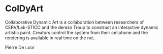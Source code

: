 # ColDyArt

Collaborative Dynamic Art is a collaboration between researchers of CERV/Lab-STICC and the derezo Troup to construct an interactive dynamic artistic paint. Creators control the system from their cellphone and the rendering is available in real time on the net.

Pierre De Loor
